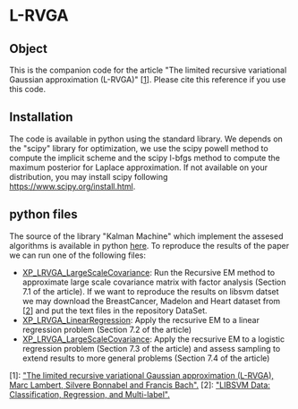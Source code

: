 # L-RVGA

## Object

This is the companion code for the article "The limited recursive variational Gaussian approximation (L-RVGA)" \[[1][A]\]. Please cite this reference if you use this code.  

## Installation
The code is available in python using the standard library. We depends on the "scipy" library for optimization, we use the scipy powell method to compute the implicit scheme and the scipy l-bfgs method to compute the maximum posterior for Laplace approximation. If not available on your distribution, you may install scipy following https://www.scipy.org/install.html.

## python files
The source of the library "Kalman Machine" which implement the assesed algorithms is available in python [here][0]. To reproduce the results of the paper we can run one of the following files:
- [XP_LRVGA_LargeScaleCovariance][1]: Run the Recursive EM method to approximate large scale covariance matrix with factor analysis (Section 7.1 of the article). If we want to reproduce the results on libsvm datset we may download the BreastCancer, Madelon and Heart dataset from \[[2][B]\] and put the text files in the repository DataSet.
- [XP_LRVGA_LinearRegression][2]: Apply the recsurive EM to a linear regression problem (Section 7.2 of the article)
- [XP_LRVGA_LargeScaleCovariance][3]: Apply the recsurive EM to a logistic regression problem (Section 7.3 of the article) and assess sampling to extend results to more general problems (Section 7.4 of the article) 

[0]: ./KalmanMachine
[1]: ./XP_LRVGA_LargeScaleCovariance.py
[2]: ./XP_LRVGA_LinearRegression.py
[3]: ./XP_LRVGA_LogisticRegression.py

[A]: https://hal.inria.fr/hal-0308662X
[B]: https://www.csie.ntu.edu.tw/~cjlin/libsvmtools/datasets/

\[1\]: ["The limited recursive variational Gaussian approximation (L-RVGA), Marc Lambert, Silvere Bonnabel and Francis Bach".][A] 
\[2\]: ["LIBSVM Data: Classification, Regression, and Multi-label".][B] 

